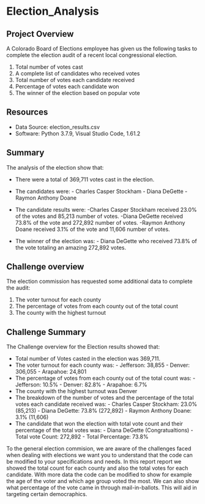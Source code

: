 # Election_Analysis

## Project Overview
A Colorado Board of Elections employee has given us the following tasks to complete the election audit of a recent local congressional election.

1.	Total number of votes cast
2.	A complete list of candidates who received votes
3.	Total number of votes each candidate received
4.	Percentage of votes each candidate won
5.	The winner of the election based on popular vote

## Resources
- Data Source: election_results.csv
- Software: Python 3.7.9, Visual Studio Code, 1.61.2

## Summary 
The analysis of the election show that:
- There were a total of 369,711 votes cast in the election.
- The candidates were:
          - Charles Casper Stockham
          - Diana DeGette
          - Raymon Anthony Doane
- The candidate results were:
          -Charles Casper Stockham received 23.0% of the votes and 85,213 number of votes.
          -Diana DeGette received 73.8% of the vote and 272,892 number of votes.
          -Raymon Anthony Doane received 3.1% of the vote and 11,606 number of votes.

- The winner of the election was:
          - Diana DeGette who received 73.8% of the vote totaling an amazing 272,892 votes.

## Challenge overview
The election commission has requested some additional data to complete the audit:

1. The voter turnout for each county
2. The percentage of votes from each county out of the total count
3. The county with the highest turnout

## Challenge Summary
The Challenge overview for the Election results showed that:
- Total number of Votes casted in the election was 369,711.
- The voter turnout for each county was:
          - Jefferson: 38,855
          - Denver: 306,055
          - Arapahoe: 24,801
- The percentage of votes from each county out of the total count was:
          - Jefferson: 10.5% 
          - Denver: 82.8% 
          - Arapahoe: 6.7% 
- The county with the highest turnout was Denver 
- The breakdown of the number of votes and the percentage of the total votes each candidate received was:
          -  Charles Casper Stockham: 23.0% (85,213)
          -  Diana DeGette: 73.8% (272,892)
          - Raymon Anthony Doane: 3.1% (11,606)
- The candidate that won the election with total vote count and their percentage of the total votes was:
          - Diana DeGette (Congratualtions)
          - Total vote Count: 272,892
          - Total Percentage: 73.8%

To the general election commision, we are aware of the challenges faced when dealing with elections we want you to understand that the code
can be modified to your specifications and needs. In this report report we showed the total count for each county and also the total votes for each candidate.
With more data the code can be modified to show for example the age of the voter and which age group voted the most. We can also show what percentage of the vote came in through mail-in-ballots. This will aid in targeting certain democraphics.
